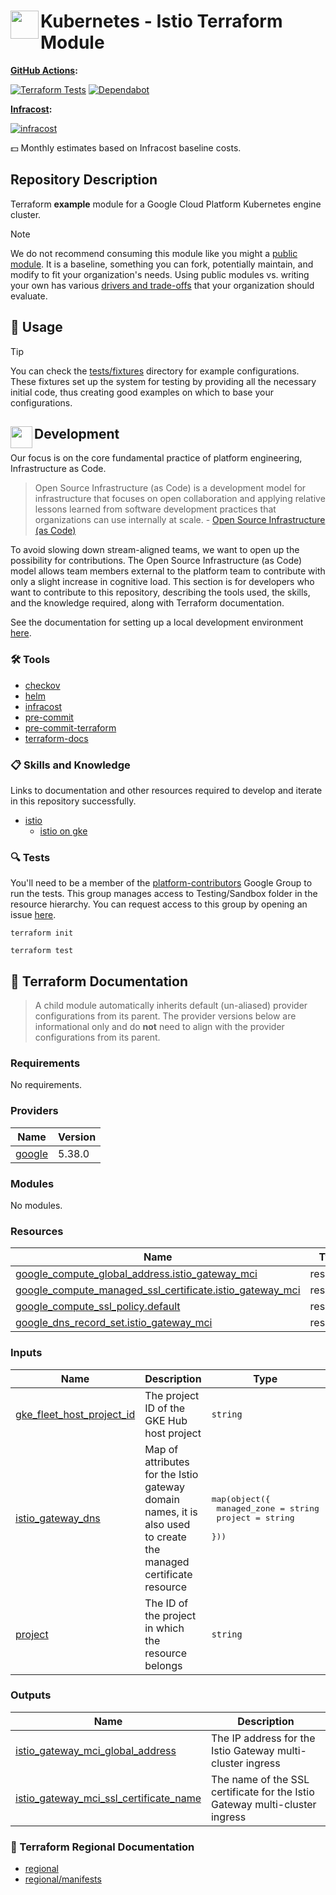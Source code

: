 # <img align="left" width="45" height="45" src="https://github.com/user-attachments/assets/ce1fe535-f4f3-451f-bbd9-45fde04c000c"> Kubernetes - Istio Terraform Module

**[GitHub Actions](https://github.com/osinfra-io/terraform-kubernetes-istio/actions):**

[![Terraform Tests](https://github.com/osinfra-io/terraform-kubernetes-istio/actions/workflows/test.yml/badge.svg)](https://github.com/osinfra-io/terraform-kubernetes-istio/actions/workflows/test.yml) [![Dependabot](https://github.com/osinfra-io/terraform-kubernetes-istio/actions/workflows/dependabot.yml/badge.svg)](https://github.com/osinfra-io/terraform-kubernetes-istio/actions/workflows/dependabot.yml)

**[Infracost](https://www.infracost.io):**

[![infracost](https://img.shields.io/endpoint?url=https://dashboard.api.infracost.io/shields/json/cbeecfe3-576f-4553-984c-e451a575ee47/repos/925e2406-d209-4aca-847d-21257bc478a5/branch/72fc4157-6bf8-46c0-9d51-593f3cd5bdef)](https://dashboard.infracost.io/org/osinfra-io/repos/925e2406-d209-4aca-847d-21257bc478a5?tab=settings)

💵 Monthly estimates based on Infracost baseline costs.

## Repository Description

Terraform **example** module for a Google Cloud Platform Kubernetes engine cluster.

> [!NOTE]
> We do not recommend consuming this module like you might a [public module](https://registry.terraform.io/browse/modules). It is a baseline, something you can fork, potentially maintain, and modify to fit your organization's needs. Using public modules vs. writing your own has various [drivers and trade-offs](https://docs.osinfra.io/fundamentals/architecture-decision-records/adr-0003) that your organization should evaluate.

## 🔩 Usage

> [!TIP]
> You can check the [tests/fixtures](tests/fixtures) directory for example configurations. These fixtures set up the system for testing by providing all the necessary initial code, thus creating good examples on which to base your configurations.

## <img align="left" width="35" height="35" src="https://github.com/osinfra-io/github-organization-management/assets/1610100/39d6ae3b-ccc2-42db-92f1-276a5bc54e65"> Development

Our focus is on the core fundamental practice of platform engineering, Infrastructure as Code.

>Open Source Infrastructure (as Code) is a development model for infrastructure that focuses on open collaboration and applying relative lessons learned from software development practices that organizations can use internally at scale. - [Open Source Infrastructure (as Code)](https://www.osinfra.io)

To avoid slowing down stream-aligned teams, we want to open up the possibility for contributions. The Open Source Infrastructure (as Code) model allows team members external to the platform team to contribute with only a slight increase in cognitive load. This section is for developers who want to contribute to this repository, describing the tools used, the skills, and the knowledge required, along with Terraform documentation.

See the documentation for setting up a local development environment [here](https://docs.osinfra.io/fundamentals/development-setup).

### 🛠️ Tools

- [checkov](https://github.com/bridgecrewio/checkov)
- [helm](https://github.com/helm/helm)
- [infracost](https://github.com/infracost/infracost)
- [pre-commit](https://github.com/pre-commit/pre-commit)
- [pre-commit-terraform](https://github.com/antonbabenko/pre-commit-terraform)
- [terraform-docs](https://github.com/terraform-docs/terraform-docs)

### 📋 Skills and Knowledge

Links to documentation and other resources required to develop and iterate in this repository successfully.

- [istio](https://istio.io/latest/docs)
  - [istio on gke](https://istio.io/latest/docs/setup/platform-setup/gke)

### 🔍 Tests

You'll need to be a member of the [platform-contributors](https://groups.google.com/a/osinfra.io/g/platform-contributors) Google Group to run the tests. This group manages access to Testing/Sandbox folder in the resource hierarchy. You can request access to this group by opening an issue [here](https://github.com/osinfra-io/google-cloud-hierarchy/issues/new?assignees=&labels=enhancement&projects=&template=add-update-identity-group.yml&title=Add+or+update+identity+group).

```none
terraform init
```

```none
terraform test
```

## 📓 Terraform Documentation

> A child module automatically inherits default (un-aliased) provider configurations from its parent. The provider versions below are informational only and do **not** need to align with the provider configurations from its parent.

<!-- BEGINNING OF PRE-COMMIT-TERRAFORM DOCS HOOK -->
### Requirements

No requirements.

### Providers

| Name | Version |
|------|---------|
| <a name="provider_google"></a> [google](#provider\_google) | 5.38.0 |

### Modules

No modules.

### Resources

| Name | Type |
|------|------|
| [google_compute_global_address.istio_gateway_mci](https://registry.terraform.io/providers/hashicorp/google/latest/docs/resources/compute_global_address) | resource |
| [google_compute_managed_ssl_certificate.istio_gateway_mci](https://registry.terraform.io/providers/hashicorp/google/latest/docs/resources/compute_managed_ssl_certificate) | resource |
| [google_compute_ssl_policy.default](https://registry.terraform.io/providers/hashicorp/google/latest/docs/resources/compute_ssl_policy) | resource |
| [google_dns_record_set.istio_gateway_mci](https://registry.terraform.io/providers/hashicorp/google/latest/docs/resources/dns_record_set) | resource |

### Inputs

| Name | Description | Type | Default | Required |
|------|-------------|------|---------|:--------:|
| <a name="input_gke_fleet_host_project_id"></a> [gke\_fleet\_host\_project\_id](#input\_gke\_fleet\_host\_project\_id) | The project ID of the GKE Hub host project | `string` | `""` | no |
| <a name="input_istio_gateway_dns"></a> [istio\_gateway\_dns](#input\_istio\_gateway\_dns) | Map of attributes for the Istio gateway domain names, it is also used to create the managed certificate resource | <pre>map(object({<br>    managed_zone = string<br>    project      = string<br>  }))</pre> | `{}` | no |
| <a name="input_project"></a> [project](#input\_project) | The ID of the project in which the resource belongs | `string` | n/a | yes |

### Outputs

| Name | Description |
|------|-------------|
| <a name="output_istio_gateway_mci_global_address"></a> [istio\_gateway\_mci\_global\_address](#output\_istio\_gateway\_mci\_global\_address) | The IP address for the Istio Gateway multi-cluster ingress |
| <a name="output_istio_gateway_mci_ssl_certificate_name"></a> [istio\_gateway\_mci\_ssl\_certificate\_name](#output\_istio\_gateway\_mci\_ssl\_certificate\_name) | The name of the SSL certificate for the Istio Gateway multi-cluster ingress |
<!-- END OF PRE-COMMIT-TERRAFORM DOCS HOOK -->

### 📓 Terraform Regional Documentation

- [regional](regional/README.md)
- [regional/manifests](regional/manifests/README.md)

